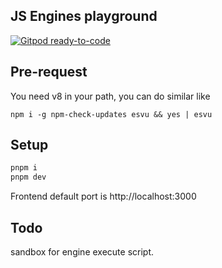 ## JS Engines playground

[![Gitpod ready-to-code](https://img.shields.io/badge/Gitpod-ready--to--code-blue?logo=gitpod)](https://gitpod.io/#https://github.com/gengjiawen/js-engines-playground)

## Pre-request
You need v8 in your path, you can do similar like 
```
npm i -g npm-check-updates esvu && yes | esvu
```

## Setup
```bash
pnpm i
pnpm dev
```

Frontend default port is http://localhost:3000

## Todo
sandbox for engine execute script.